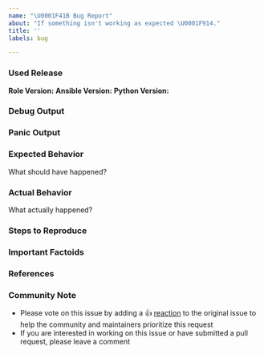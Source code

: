 ```yaml
---
name: "\U0001F41B Bug Report"
about: "If something isn't working as expected \U0001F914."
title: ''
labels: bug

---
```


<!---
Hi there,

Thank you for opening an issue.
--->


### Used Release

**Role Version:**
**Ansible Version:**
**Python Version:**


### Debug Output
<!--Please provider a link to a GitHub Gist containing the complete debug output. Please do NOT paste the debug output in the issue; just paste a link to the Gist. And Please check the Debug Output for any Plain Text Credentials.-->

### Panic Output
<!--If produced a panic, please provide a link to a GitHub Gist containing the output of the `crash.log`.-->

### Expected Behavior
What should have happened?

### Actual Behavior
What actually happened?

### Steps to Reproduce
<!-- Please list the steps required to reproduce the issue, for example: -->

### Important Factoids
<!-- Are there anything atypical about your accounts that we should know? For example: Running in EC2 Classic? Custom version of OpenStack? Tight ACLs?-->

### References
<!--Are there any other GitHub issues (open or closed) or Pull Requests that should be linked here? For example:
- GH-1234
-->

### Community Note
<!--- Please keep this note for the community --->
* Please vote on this issue by adding a 👍 [reaction](https://blog.github.com/2016-03-10-add-reactions-to-pull-requests-issues-and-comments/) to the original issue to help the community and maintainers prioritize this request
* If you are interested in working on this issue or have submitted a pull request, please leave a comment
